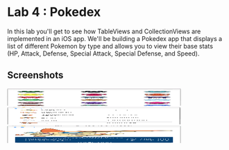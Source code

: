 # Lab 4 : Pokedex #

In this lab you'll get to see how TableViews and CollectionViews are implemented in an iOS app. We'll be building a  Pokedex app that displays a list of different Pokemon by type and allows you to view their base stats (HP, Attack, Defense, Special Attack, Special Defense, and Speed).

## Screenshots ##

<img src="https://github.com/anish-saha/Pokedex/blob/master/README-images/pokedex-1.png" height="40" width="400">

<img src="https://github.com/anish-saha/Pokedex/blob/master/README-images/pokedex-2.png" height="40" width="400">

<img src="https://github.com/anish-saha/Pokedex/blob/master/README-images/pokedex-3.png" height="40" width="400">
